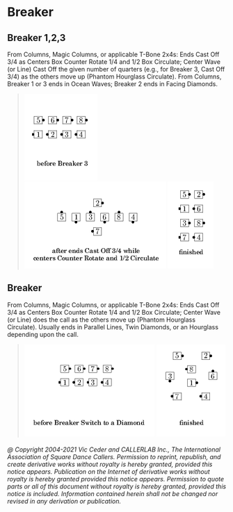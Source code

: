 
# Breaker

## Breaker 1,2,3

From Columns, Magic Columns, or applicable T-Bone 2x4s: Ends Cast Off
3/4 as Centers Box Counter Rotate 1/4 and 1/2 Box Circulate; Center Wave (or Line)
Cast Off the given number of quarters (e.g., for Breaker 3, Cast Off
3/4) as the others move up (Phantom Hourglass Circulate). From
Columns, Breaker 1 or 3 ends in Ocean Waves; Breaker 2 ends in Facing
Diamonds.

> 
> ![alt](breaker-1.png)
> ![alt](breaker-2.png)
> ![alt](breaker-3.png)
> 

## Breaker <anything>

From Columns, Magic Columns, or applicable T-Bone 2x4s: Ends Cast Off
3/4 as Centers Box Counter Rotate 1/4 and 1/2 Box Circulate; Center
Wave (or Line) does the
<anything> call as the others move up (Phantom Hourglass
Circulate). Usually ends in Parallel Lines, Twin Diamonds, or an
Hourglass depending upon the <anything> call.

> 
> ![alt](breaker-4.png)
> ![alt](breaker-5.png)
> 

###### @ Copyright 2004-2021 Vic Ceder and CALLERLAB Inc., The International Association of Square Dance Callers. Permission to reprint, republish, and create derivative works without royalty is hereby granted, provided this notice appears. Publication on the Internet of derivative works without royalty is hereby granted provided this notice appears. Permission to quote parts or all of this document without royalty is hereby granted, provided this notice is included. Information contained herein shall not be changed nor revised in any derivation or publication.
